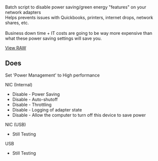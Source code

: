 Batch script to disable power saving/green energy "features" on your network adapters  
Helps prevents issues with Quickbooks, printers, internet drops, network shares, etc.  
<br>
Business down time + IT costs are going to be way more expensive than what these power saving settings will save you.  

[View RAW](https://github.com/ShadowWhisperer/NoGreenWin/blob/main/AntiGreen.bat?raw=true)  

Does  
---------- 
Set 'Power Management' to High performance  

NIC (Internal)  
  - Disable - Power Saving
  - Disable - Auto-shutoff
  - Disable - Throttling
  - Disable - Logging of adapter state
  - Disable - Allow the computer to turn off this device to save power


NIC (USB)  
   - Still Testing

USB 
   - Still Testing
